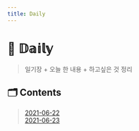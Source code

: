 ```yaml
---
title: Daily
---
```


# 📖 𝔻𝕒𝕚𝕝𝕪  

> 일기장 + 오늘 한 내용 + 하고싶은 것 정리

## 🗂 Contents

> [2021-06-22](/posts/Daily/2021-06-22.html)  
> [2021-06-23](/posts/Daily/2021-06-23.html)  
